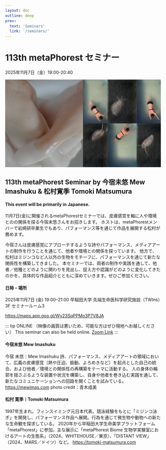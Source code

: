 ```yaml
---
layout: doc
outline: deep
prev:
  text: 'Seminars'
  link: '/seminars/'
---
```


# 113th metaPhorest セミナー

2025年11月7日（金）19:00-20:40

![](/public/seminars/113/113.jpg)



## 113th metaPhorest Seminar by 今宿未悠 Mew Imashuku & 松村寛季 Tomoki Matsumura

#### This event will be primarily in Japanese.
11月7日(金)に開催されるmetaPhorestセミナーでは、皮膚感覚を軸に人や環境とのの関係を探る今宿未悠さんをお招きします。
ホストは、metaPhorestメンバーで岩崎研卒業生でもあり、パフォーマンス等を通じて作品を展開する松村が務めます。


今宿さんは皮膚感覚にアプローチするような詩やパフォーマンス、メディアアートの制作を行うことを通じて、他者や環境との関係を探っています。
他方で、松村はミジンコなど人以外の生物をモチーフに、パフォーマンスを通じて新たな関係性を構築してきました。
本セミナーでは、両者の制作や実践を通して、他者／他種とどのように関わりを見出し、捉え方や認識がどのように変化してきたのかを、具体的な作品紹介とともに深めていきます。ぜひご参加ください。



#### 日時・場所 
2025年11月7日 (金) 19:00–21:00
早稲田大学 先端生命医科学研究施設（TWIns）3F セミナールーム3

https://maps.app.goo.gl/Wy23SqPPMo3P7V8JA

::: tip ONLINE （映像の画質は悪いため、可能な方はぜひ現地へお越しください）
This seminar can also be held online. [Zoom Link](https://zoom.metaphorest.org)
:::


#### 今宿未悠 Mew Imashuku

今宿 未悠｜Mew Imashuku
詩、パフォーマンス、メディアアートの領域において、広義の皮膚感覚（熱や圧迫、振動、よろめきなど）を起点とした自己の統合、および他者／環境との関係性の再構築をテーマに活動する。
人の身体の輪郭を揺さぶるような装置や状況を構築し、自身や他者を巻き込む実践を通して、新たなコミュニケーションへの回路を開くことを試みている。
https://mewimas.com
photo credit：青木成美


#### 松村 寛季｜Tomoki Matsumura

1997年生まれ。フィンスイミング元日本代表。競泳経験をもとに「ミジンコ泳ぎ」を開発し、パフォーマンス作品へ展開。行為を通じて微生物や動物への新たな生命観を探求している。
2020年から早稲田大学生命美学プラットフォーム「metaPhorest」に参加。主な展示に「metaPhorest Biome 生物学実験室におけるアートの生態系」（2024、WHITEHOUSE／東京）、「DISTANT VIEW」（2024、MARS／ドイツ）など。
https://tomoki-matsumura.com












